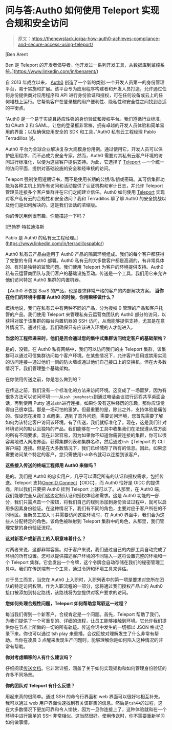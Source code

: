 # 问与答:Auth0 如何使用 Teleport 实现合规和安全访问

> 原文：<https://thenewstack.io/qa-how-auth0-achieves-compliance-and-secure-access-using-teleport/>

[](https://www.linkedin.com/in/benarent/)

 [Ben Arent

Ben 是 Teleport 的开发者倡导者。他开发过一系列开发工具，从数据库到监控系统。](https://www.linkedin.com/in/benarent/) [](https://www.linkedin.com/in/benarent/)

自 2013 年成立以来， [Auth0](https://auth0.com/) 创造了一个新的类别:一个开发人员第一的身份管理平台，易于实施和扩展。该平台专为应用程序构建者和开发人员打造，允许通过任何身份提供商对应用程序和 API 进行身份验证和授权，可在任何设备或云上的任何堆栈上运行。它帮助客户在登录框的用户便利性、隐私性和安全性之间找到合适的平衡点。

“Auth0 是一个易于实施且适应性强的身份验证和授权平台。我们遵循行业标准，如 OAuth 2 和 SAML，让您的登录框非常棒，拥有卓越的开发人员体验和简单易用的界面；以及确保应用安全的 SDK 和工具，”Auth0 私有云工程经理 Pablo Terradillos 说。

Auth0 平台为全球企业解决复杂大规模身份用例。通过使用它，开发人员可以保护应用程序，而不必成为安全专家。然而，Auth0 需要对其私有云客户环境的访问进行标准化，以便为这些客户提供支持。为此，它选择了 [Teleport](https://goteleport.com/?utm_content=inline-mention) —一个统一的访问平面，提供对基础设施的安全和经审核的访问。

Teleport 强制使用短期证书，而不是使用长期的公钥/私钥或密码。其可信集群功能为各种主机上的所有访问和活动提供了认证机构和审计日志，并允许 Teleport 管理员连接多个客户集群并在它们之间建立信任。Auth0 如何使用 [Teleport](https://goteleport.com/?utm_content=inline-mention) 实现对客户私有云的合规性和安全访问？我和 Terradillos 聊了聊 Auth0 的安全挑战以及他们是如何解决的。这是我们谈话的浓缩版。

你的传送用例很有趣，你能描述一下吗？

 [巴勃罗·特拉迪洛斯

Pablo 是 Auth0 的私有云工程经理。](https://www.linkedin.com/in/terradillospablo/) 

Auth0 私有云产品由适用于 Auth0 产品的隔离环境组成。我们的每个客户都获得了完整的专用 Auth0 部署。Auth0 私有云的大多数客户都是高调的，有非常具体的、有时是独特的监管问题。我们使用 Teleport 为客户的环境提供支持。Auth0 私有云运营商团队与我们客户的基础设施互动。传送是一个工具，我们用它来允许他们访问特定 Auth0 集群的内置机器。

【Auth0 不仅是 SaaS 的产品，也是要求非常严格的客户的内部解决方案。 **当你在他们的环境中部署 Auth0 的时候，你用瞬移做什么？**

概括地说，我们在私有云中有两种不同的产品，分为授权 0 管理的产品和客户托管的产品。我们使用 Teleport 来管理私有云运营商团队的 Auth0 部分的访问，以获得对属于该集群的每台内置机器的 SSH 访问，从而能够提供支持，尤其是在意外情况下。通过传送，我们确保只有应该进入环境的人才能进入。

**当您的工程师进来时，他们是否会通过您的集中式集群访问给定客户的基础架构？**

是的，没错。在 Auth0 私有网络中，我们可以访问我们的主 Teleport 集群，该集群可以通过可信集群访问每个客户环境。在某些情况下，允许客户启用或禁用实现的访问连接—通过他们一侧的防火墙或通过他们自己接口上的交换机。但在大多数情况下，我们管理整个基础架构。

在你使用传送之前，你是怎么做到的？

在传送之前，我们没有一个标准化的方法来访问环境。这变成了一场噩梦，因为有很多方法可以访问环境——从`ssh jumphosts`到通过电话会议进行远程共享桌面会话，再到使用 Putty 通过`shh`进行连接。如果你没有这种经历的乐趣，那你应该觉得自己很幸运。那是一场可怕的噩梦。但最重要的是，除此之外，支持体验是痛苦的。假设您在凌晨 3 点醒来，遇到了意外问题，需要访问环境，您首先需要了解如何为该特定客户访问该环境。有了传送，我们就标准化了。现在，这是我们针对环境访问的默认且独特的产品。我们能够在一个工具中收集我们在法规遵从性方面的所有不同要求。现在非常容易，因为如果你不知道你需要连接的集群，你可以很容易地进入网络界面，获得集群列表和集群名称，然后通过`tsh`【Teleport 的 CLI 客户端】连接。但是在大多数情况下，我们已经储存了所有的信息。因此，如果您需要访问某个特定的客户，您只需使用`tsh`命令就可以连接到该客户。

**这些接入传送的终端工程师用 Auth0 来做吗？**

是的。我们是 Auth0 的忠实用户，几乎可以满足所有的认证和授权需求，包括传送。Teleport 支持[OpenID Connect](https://openid.net/connect/)【OIDC】，而 Auth0 恰好是 OIDC 的提供商，所以我们只要把 Auth0 挂到 Teleport 上就可以了。从那里，在 Auth0 端，我们能够完全从我们这边定制认证和授权体验和需求。这是 Auth0 功能的一部分，我们只需点击一个按钮，将我们自己的规则添加到身份验证过程中，就可以启用多因素身份验证。在这种情况下，我们有不同的角色，主要对应于客户所在的不同地区。当新员工加入 it 并需要访问这些环境时，在 Auth0 界面中，我们会为这些人分配特定的角色。该角色被映射到 Teleport 集群中的角色，从那里，我们管理完整的身份验证流程。

**这对新客户或新员工的入职意味着什么？**

对两者来说，这都非常容易。对于客户来说，我们通过自己的内部工具自动完成了环境的所有设置。您可以提供描述客户环境的不同输入—这将设置完整的环境和一个 Teleport 集群。它会发出一个令牌，这个令牌会自动存储在我们的秘密管理工具中。我们在传送端有一个工具，通过令牌和环境工具来评估。

对于员工而言，当您在 Auth0 上入职时，入职列表中的第一项是要求对您所在团队的特定访问权限。作为入职流程的一部分，您将通过我们授权产品上的 Auth0 接口被添加到特定路线，该路线将为您提供对客户要求的访问。

**您如何处理合规性问题，Teleport 如何帮助您驾驭这一过程？**

每当我们得到一个新客户，合规肯定是一个问题。首先，Teleport 帮助了我们，为我们提供了一个可重复的、详细的流程，让员工能够接触到环境。它允许我们提供你在节点上所做的一切的所有轨迹。传送会话中发生的一切都以 JSON 格式记录下来。你也可以通过 tsh play 来重播。会议回放对理解发生了什么非常有帮助。当你在凌晨 3 点醒来发现生产问题时，能够理解你是如何陷入这种情况的非常有帮助。

**你对考虑瞬移的人有什么建议吗？**

仔细阅读[传送文档](https://goteleport.com/teleport/docs/)。它非常详细，涵盖了关于如何实现架构和如何管理身份验证的许多不同场景。

**你的团队对 Teleport 有什么反馈？**

用起来真的很简单。通过 SSH 的命令行界面和 web 界面可以很好地相互补充。我可以通过 web 用户界面快速找到有关该群集的信息。然后是`tsh`中的过程，这在大多数情况下更加可靠和令人愉快，因为一旦你连接上了，这种体验就和在一个环境中进行简单的 SSH 非常相似。这当然很好。使用传送时，你不需要重新学习如何做事情。

<svg xmlns:xlink="http://www.w3.org/1999/xlink" viewBox="0 0 68 31" version="1.1"><title>Group</title> <desc>Created with Sketch.</desc></svg>